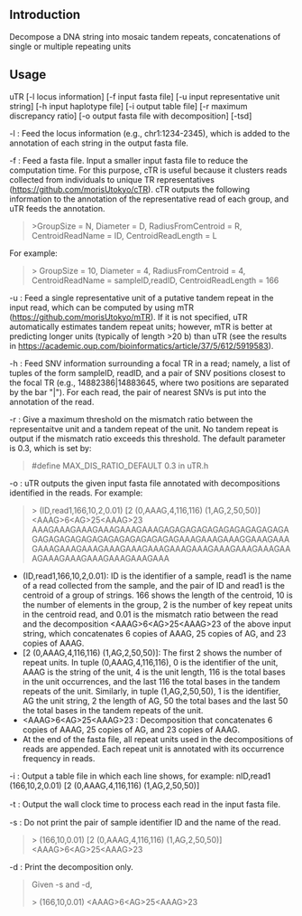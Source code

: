 ## Introduction
Decompose a DNA string into mosaic tandem repeats, concatenations of single or multiple repeating units

## Usage
uTR [-l locus information] [-f input fasta file] [-u input representative unit string] [-h input haplotype file] [-i output table file] [-r maximum discrepancy ratio] [-o output fasta file with decomposition] [-tsd]

-l : Feed the locus information (e.g., chr1:1234-2345), which is added to the annotation of each string in the output fasta file.

-f : Feed a fasta file. Input a smaller input fasta file to reduce the computation time. For this purpose, cTR is useful because it clusters reads collected from individuals to unique TR representatives (https://github.com/morisUtokyo/cTR). cTR outputs the following information to the annotation of the representative read of each group, and uTR feeds the annotation. 

> \>GroupSize = N, Diameter = D, RadiusFromCentroid = R, CentroidReadName = ID, CentroidReadLength = L

For example:

> \> GroupSize = 10, Diameter = 4, RadiusFromCentroid = 4, CentroidReadName = sampleID,readID, CentroidReadLength = 166

-u : Feed a single representative unit of a putative tandem repeat in the input read, which can be computed by using mTR (https://github.com/morisUtokyo/mTR). If it is not specified, uTR automatically estimates tandem repeat units; however, mTR is better at predicting longer units (typically of length >20 b) than uTR (see the results in https://academic.oup.com/bioinformatics/article/37/5/612/5919583). 

-h : Feed SNV information surrounding a focal TR in a read; namely, a list of tuples of the form sampleID, readID, and a pair of SNV positions closest to the focal TR (e.g., 14882386|14883645, where two positions are separated by the bar "|"). For each read, the pair of nearest SNVs is put into the annotation of the read.

-r : Give a maximum threshold on the mismatch ratio between the representaitve unit and a tandem repeat of the unit. No tandem repeat is output if the mismatch ratio exceeds this threshold. The default parameter is 0.3, which is set by:
> #define MAX_DIS_RATIO_DEFAULT 0.3 in uTR.h

-o : uTR outputs the given input fasta file annotated with decompositions identified in the reads. For example:

> \> (ID,read1,166,10,2,0.01) [2 (0,AAAG,4,116,116) (1,AG,2,50,50)] \<AAAG\>6\<AG\>25\<AAAG\>23
> AAAGAAAGAAAGAAAGAAAGAAAGAGAGAGAGAGAGAGAGAGAGAGAGAGAGAGAGAGAGAGAGAGAGAGAGAGAAAGAAAGAAAGGAAAGAAAGAAAGAAAGAAAGAAAGAAAGAAAGAAAGAAAGAAAGAAAGAAAGAAAGAAAGAAAGAAAGAAAGAAAGAAA

- (ID,read1,166,10,2,0.01): ID is the identifier of a sample, read1 is the name of a read collected from the sample, and the pair of ID and read1 is the centroid of a group of strings. 166 shows the length of the centroid, 10 is the number of elements in the group, 2 is the number of key repeat units in the centroid read, and 0.01 is the mismatch ratio between the read and the decomposition \<AAAG\>6\<AG\>25\<AAAG\>23 of the above input string, which concatenates 6 copies of AAAG, 25 copies of AG, and 23 copies of AAAG.
- [2 (0,AAAG,4,116,116) (1,AG,2,50,50)]: The first 2 shows the number of repeat units. In tuple (0,AAAG,4,116,116), 0 is the identifier of the unit, AAAG is the string of the unit, 4 is the unit length, 116 is the total bases in the unit occurrences, and the last 116 the total bases in the tandem repeats of the unit. Similarly, in tuple (1,AG,2,50,50), 1 is the identifier, AG the unit string, 2 the length of AG, 50 the total bases and the last 50 the total bases in the tandem repeats of the unit.
- \<AAAG\>6\<AG\>25\<AAAG\>23 : Decomposition that concatenates 6 copies of AAAG, 25 copies of AG, and 23 copies of AAAG.
- At the end of the fasta file, all repeat units used in the decompositions of reads are appended. Each repeat unit is annotated with its occurrence frequency in reads.

-i : Output a table file in which each line shows, for example: nID,read1 (166,10,2,0.01) [2 (0,AAAG,4,116,116) (1,AG,2,50,50)]

-t : Output the wall clock time to process each read in the input fasta file.　

-s : Do not print the pair of sample identifier ID and the name of the read. 

> \> (166,10,0.01) [2 (0,AAAG,4,116,116) (1,AG,2,50,50)] \<AAAG\>6\<AG\>25\<AAAG\>23

-d : Print the decomposition only.

> Given -s and -d, 
> 
> \> (166,10,0.01) \<AAAG\>6\<AG\>25\<AAAG\>23
